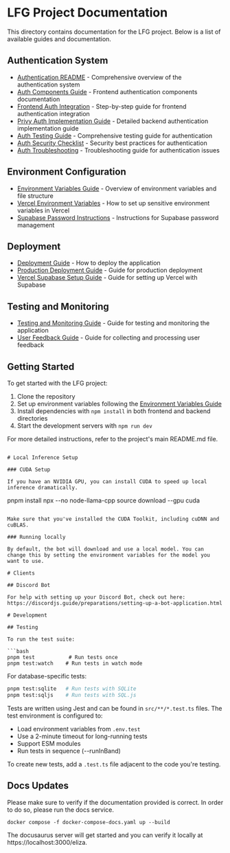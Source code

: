 # LFG Project Documentation

This directory contains documentation for the LFG project. Below is a list of available guides and documentation.

## Authentication System

- [Authentication README](./authentication-readme.md) - Comprehensive overview of the authentication system
- [Auth Components Guide](./auth-components-guide.md) - Frontend authentication components documentation
- [Frontend Auth Integration](./frontend-auth-integration.md) - Step-by-step guide for frontend authentication integration
- [Privy Auth Implementation Guide](./privy-auth-implementation-guide.md) - Detailed backend authentication implementation guide
- [Auth Testing Guide](./auth-testing-comprehensive-guide.md) - Comprehensive testing guide for authentication
- [Auth Security Checklist](./auth-security-checklist.md) - Security best practices for authentication
- [Auth Troubleshooting](./auth-troubleshooting.md) - Troubleshooting guide for authentication issues

## Environment Configuration

- [Environment Variables Guide](./environment-variables-guide.md) - Overview of environment variables and file structure
- [Vercel Environment Variables](./vercel-environment-variables.md) - How to set up sensitive environment variables in Vercel
- [Supabase Password Instructions](./supabase-password-instructions.md) - Instructions for Supabase password management

## Deployment

- [Deployment Guide](./deployment-guide.md) - How to deploy the application
- [Production Deployment Guide](./production-deployment-guide.md) - Guide for production deployment
- [Vercel Supabase Setup Guide](./vercel-supabase-setup-guide.md) - Guide for setting up Vercel with Supabase

## Testing and Monitoring

- [Testing and Monitoring Guide](./testing-and-monitoring-guide.md) - Guide for testing and monitoring the application
- [User Feedback Guide](./user-feedback-guide.md) - Guide for collecting and processing user feedback

## Getting Started

To get started with the LFG project:

1. Clone the repository
2. Set up environment variables following the [Environment Variables Guide](./environment-variables-guide.md)
3. Install dependencies with `npm install` in both frontend and backend directories
4. Start the development servers with `npm run dev`

For more detailed instructions, refer to the project's main README.md file.










```

# Local Inference Setup

### CUDA Setup

If you have an NVIDIA GPU, you can install CUDA to speed up local inference dramatically.

```
pnpm install
npx --no node-llama-cpp source download --gpu cuda
```

Make sure that you've installed the CUDA Toolkit, including cuDNN and cuBLAS.

### Running locally

By default, the bot will download and use a local model. You can change this by setting the environment variables for the model you want to use.

# Clients

## Discord Bot

For help with setting up your Discord Bot, check out here: https://discordjs.guide/preparations/setting-up-a-bot-application.html

# Development

## Testing

To run the test suite:

```bash
pnpm test           # Run tests once
pnpm test:watch    # Run tests in watch mode
```

For database-specific tests:

```bash
pnpm test:sqlite   # Run tests with SQLite
pnpm test:sqljs    # Run tests with SQL.js
```

Tests are written using Jest and can be found in `src/**/*.test.ts` files. The test environment is configured to:

- Load environment variables from `.env.test`
- Use a 2-minute timeout for long-running tests
- Support ESM modules
- Run tests in sequence (--runInBand)

To create new tests, add a `.test.ts` file adjacent to the code you're testing.

## Docs Updates

Please make sure to verify if the documentation provided is correct. In order to do so, please run the docs service.

```console
docker compose -f docker-compose-docs.yaml up --build
```

The docusaurus server will get started and you can verify it locally at https://localhost:3000/eliza.
